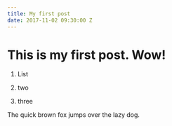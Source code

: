 ```yaml
---
title: My first post
date: 2017-11-02 09:30:00 Z
---
```


# This is my first post. **Wow!**

1. List

2. two

3. three


The quick brown fox jumps over the lazy dog.
# 

